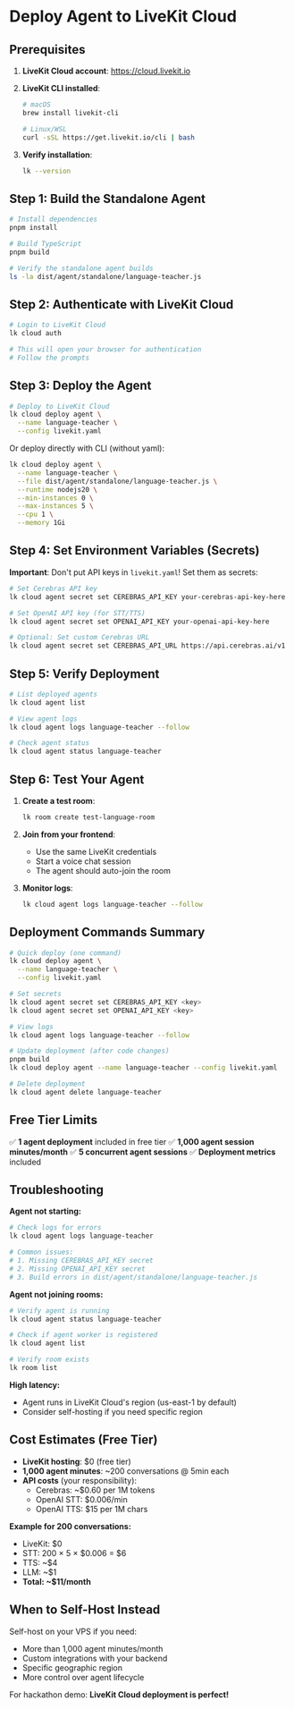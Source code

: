 # Deploy Agent to LiveKit Cloud

## Prerequisites

1. **LiveKit Cloud account**: https://cloud.livekit.io
2. **LiveKit CLI installed**:
   ```bash
   # macOS
   brew install livekit-cli

   # Linux/WSL
   curl -sSL https://get.livekit.io/cli | bash
   ```

3. **Verify installation**:
   ```bash
   lk --version
   ```

## Step 1: Build the Standalone Agent

```bash
# Install dependencies
pnpm install

# Build TypeScript
pnpm build

# Verify the standalone agent builds
ls -la dist/agent/standalone/language-teacher.js
```

## Step 2: Authenticate with LiveKit Cloud

```bash
# Login to LiveKit Cloud
lk cloud auth

# This will open your browser for authentication
# Follow the prompts
```

## Step 3: Deploy the Agent

```bash
# Deploy to LiveKit Cloud
lk cloud deploy agent \
  --name language-teacher \
  --config livekit.yaml
```

Or deploy directly with CLI (without yaml):

```bash
lk cloud deploy agent \
  --name language-teacher \
  --file dist/agent/standalone/language-teacher.js \
  --runtime nodejs20 \
  --min-instances 0 \
  --max-instances 5 \
  --cpu 1 \
  --memory 1Gi
```

## Step 4: Set Environment Variables (Secrets)

**Important**: Don't put API keys in `livekit.yaml`! Set them as secrets:

```bash
# Set Cerebras API key
lk cloud agent secret set CEREBRAS_API_KEY your-cerebras-api-key-here

# Set OpenAI API key (for STT/TTS)
lk cloud agent secret set OPENAI_API_KEY your-openai-api-key-here

# Optional: Set custom Cerebras URL
lk cloud agent secret set CEREBRAS_API_URL https://api.cerebras.ai/v1
```

## Step 5: Verify Deployment

```bash
# List deployed agents
lk cloud agent list

# View agent logs
lk cloud agent logs language-teacher --follow

# Check agent status
lk cloud agent status language-teacher
```

## Step 6: Test Your Agent

1. **Create a test room**:
   ```bash
   lk room create test-language-room
   ```

2. **Join from your frontend**:
   - Use the same LiveKit credentials
   - Start a voice chat session
   - The agent should auto-join the room

3. **Monitor logs**:
   ```bash
   lk cloud agent logs language-teacher --follow
   ```

## Deployment Commands Summary

```bash
# Quick deploy (one command)
lk cloud deploy agent \
  --name language-teacher \
  --config livekit.yaml

# Set secrets
lk cloud agent secret set CEREBRAS_API_KEY <key>
lk cloud agent secret set OPENAI_API_KEY <key>

# View logs
lk cloud agent logs language-teacher --follow

# Update deployment (after code changes)
pnpm build
lk cloud deploy agent --name language-teacher --config livekit.yaml

# Delete deployment
lk cloud agent delete language-teacher
```

## Free Tier Limits

✅ **1 agent deployment** included in free tier
✅ **1,000 agent session minutes/month**
✅ **5 concurrent agent sessions**
✅ **Deployment metrics** included

## Troubleshooting

**Agent not starting:**
```bash
# Check logs for errors
lk cloud agent logs language-teacher

# Common issues:
# 1. Missing CEREBRAS_API_KEY secret
# 2. Missing OPENAI_API_KEY secret
# 3. Build errors in dist/agent/standalone/language-teacher.js
```

**Agent not joining rooms:**
```bash
# Verify agent is running
lk cloud agent status language-teacher

# Check if agent worker is registered
lk cloud agent list

# Verify room exists
lk room list
```

**High latency:**
- Agent runs in LiveKit Cloud's region (us-east-1 by default)
- Consider self-hosting if you need specific region

## Cost Estimates (Free Tier)

- **LiveKit hosting**: $0 (free tier)
- **1,000 agent minutes**: ~200 conversations @ 5min each
- **API costs** (your responsibility):
  - Cerebras: ~$0.60 per 1M tokens
  - OpenAI STT: $0.006/min
  - OpenAI TTS: $15 per 1M chars

**Example for 200 conversations:**
- LiveKit: $0
- STT: 200 × 5 × $0.006 = $6
- TTS: ~$4
- LLM: ~$1
- **Total: ~$11/month**

## When to Self-Host Instead

Self-host on your VPS if you need:
- More than 1,000 agent minutes/month
- Custom integrations with your backend
- Specific geographic region
- More control over agent lifecycle

For hackathon demo: **LiveKit Cloud deployment is perfect!**
